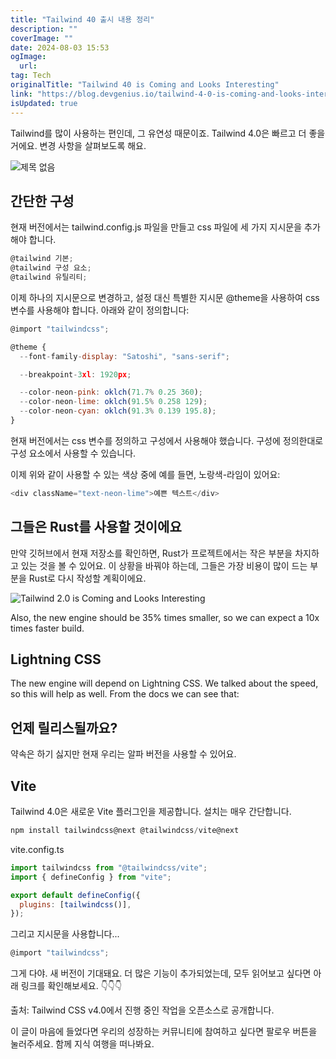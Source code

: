 ```yaml
---
title: "Tailwind 40 출시 내용 정리"
description: ""
coverImage: ""
date: 2024-08-03 15:53
ogImage: 
  url: 
tag: Tech
originalTitle: "Tailwind 40 is Coming and Looks Interesting"
link: "https://blog.devgenius.io/tailwind-4-0-is-coming-and-looks-interesting-8534f66dcab3"
isUpdated: true
---
```






Tailwind를 많이 사용하는 편인데, 그 유연성 때문이죠. Tailwind 4.0은 빠르고 더 좋을 거에요. 변경 사항을 살펴보도록 해요.

![제목 없음](/assets/img/Tailwind40isComingandLooksInteresting_0.png)

## 간단한 구성

현재 버전에서는 tailwind.config.js 파일을 만들고 css 파일에 세 가지 지시문을 추가해야 합니다.

<div class="content-ad"></div>

```js
@tailwind 기본;
@tailwind 구성 요소;
@tailwind 유틸리티;
```

이제 하나의 지시문으로 변경하고, 설정 대신 특별한 지시문 @theme을 사용하여 css 변수를 사용해야 합니다. 아래와 같이 정의합니다:

```js
@import "tailwindcss";

@theme {
  --font-family-display: "Satoshi", "sans-serif";

  --breakpoint-3xl: 1920px;

  --color-neon-pink: oklch(71.7% 0.25 360);
  --color-neon-lime: oklch(91.5% 0.258 129);
  --color-neon-cyan: oklch(91.3% 0.139 195.8);
}
```

현재 버전에서는 css 변수를 정의하고 구성에서 사용해야 했습니다. 구성에 정의한대로 구성 요소에서 사용할 수 있습니다.

<div class="content-ad"></div>

이제 위와 같이 사용할 수 있는 색상 중에 예를 들면, 노랑색-라임이 있어요:

```js
<div className="text-neon-lime">예쁜 텍스트</div>
```

## 그들은 Rust를 사용할 것이에요

만약 깃허브에서 현재 저장소를 확인하면, Rust가 프로젝트에서는 작은 부분을 차지하고 있는 것을 볼 수 있어요. 이 상황을 바꿔야 하는데, 그들은 가장 비용이 많이 드는 부분을 Rust로 다시 작성할 계획이에요.

<div class="content-ad"></div>

![Tailwind 2.0 is Coming and Looks Interesting](/assets/img/Tailwind40isComingandLooksInteresting_1.png)

Also, the new engine should be 35% times smaller, so we can expect a 10x times faster build.

## Lightning CSS

The new engine will depend on Lightning CSS. We talked about the speed, so this will help as well. From the docs we can see that:

<div class="content-ad"></div>

## 언제 릴리스될까요?

약속은 하기 싫지만 현재 우리는 알파 버전을 사용할 수 있어요.

## Vite

Tailwind 4.0은 새로운 Vite 플러그인을 제공합니다. 설치는 매우 간단합니다.

<div class="content-ad"></div>

```js
npm install tailwindcss@next @tailwindcss/vite@next
```

vite.config.ts

```js
import tailwindcss from "@tailwindcss/vite";
import { defineConfig } from "vite";

export default defineConfig({
  plugins: [tailwindcss()],
});
```

그리고 지시문을 사용합니다...

<div class="content-ad"></div>

```js
@import "tailwindcss";
```

그게 다야. 새 버전이 기대돼요. 더 많은 기능이 추가되었는데, 모두 읽어보고 싶다면 아래 링크를 확인해보세요. 👇👇👇

출처: Tailwind CSS v4.0에서 진행 중인 작업을 오픈소스로 공개합니다.

이 글이 마음에 들었다면 우리의 성장하는 커뮤니티에 참여하고 싶다면 팔로우 버튼을 눌러주세요. 함께 지식 여행을 떠나봐요.

<div class="content-ad"></div>
